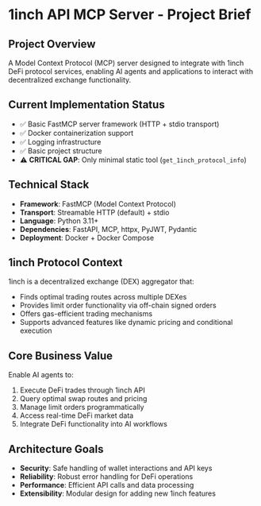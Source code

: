 # 1inch API MCP Server - Project Brief

## Project Overview
A Model Context Protocol (MCP) server designed to integrate with 1inch DeFi protocol services, enabling AI agents and applications to interact with decentralized exchange functionality.

## Current Implementation Status
- ✅ Basic FastMCP server framework (HTTP + stdio transport)
- ✅ Docker containerization support
- ✅ Logging infrastructure
- ✅ Basic project structure
- ⚠️ **CRITICAL GAP**: Only minimal static tool (`get_1inch_protocol_info`)

## Technical Stack
- **Framework**: FastMCP (Model Context Protocol)
- **Transport**: Streamable HTTP (default) + stdio
- **Language**: Python 3.11+
- **Dependencies**: FastAPI, MCP, httpx, PyJWT, Pydantic
- **Deployment**: Docker + Docker Compose

## 1inch Protocol Context
1inch is a decentralized exchange (DEX) aggregator that:
- Finds optimal trading routes across multiple DEXes
- Provides limit order functionality via off-chain signed orders
- Offers gas-efficient trading mechanisms
- Supports advanced features like dynamic pricing and conditional execution

## Core Business Value
Enable AI agents to:
1. Execute DeFi trades through 1inch API
2. Query optimal swap routes and pricing
3. Manage limit orders programmatically  
4. Access real-time DeFi market data
5. Integrate DeFi functionality into AI workflows

## Architecture Goals
- **Security**: Safe handling of wallet interactions and API keys
- **Reliability**: Robust error handling for DeFi operations
- **Performance**: Efficient API calls and data processing
- **Extensibility**: Modular design for adding new 1inch features
